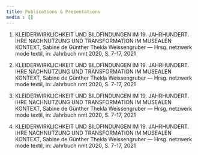 ```yaml
---
title: Publications & Presentations
media : []
---
```


1. KLEIDERWIRKLICHKEIT UND BILDFINDUNGEN IM 19. JAHRHUNDERT. IHRE NACHNUTZUNG UND TRANSFORMATION IM MUSEALEN KONTEXT, Sabine de Günther Thekla Weissengruber — Hrsg. netzwerk mode textil, in: Jahrbuch nmt 2020, S. 7-17, 2021

2. KLEIDERWIRKLICHKEIT UND BILDFINDUNGEN IM 19. JAHRHUNDERT. IHRE NACHNUTZUNG UND TRANSFORMATION IM MUSEALEN KONTEXT, Sabine de Günther Thekla Weissengruber — Hrsg. netzwerk mode textil, in: Jahrbuch nmt 2020, S. 7-17, 2021

3. KLEIDERWIRKLICHKEIT UND BILDFINDUNGEN IM 19. JAHRHUNDERT. IHRE NACHNUTZUNG UND TRANSFORMATION IM MUSEALEN KONTEXT, Sabine de Günther Thekla Weissengruber — Hrsg. netzwerk mode textil, in: Jahrbuch nmt 2020, S. 7-17, 2021

4. KLEIDERWIRKLICHKEIT UND BILDFINDUNGEN IM 19. JAHRHUNDERT. IHRE NACHNUTZUNG UND TRANSFORMATION IM MUSEALEN KONTEXT, Sabine de Günther Thekla Weissengruber — Hrsg. netzwerk mode textil, in: Jahrbuch nmt 2020, S. 7-17, 2021